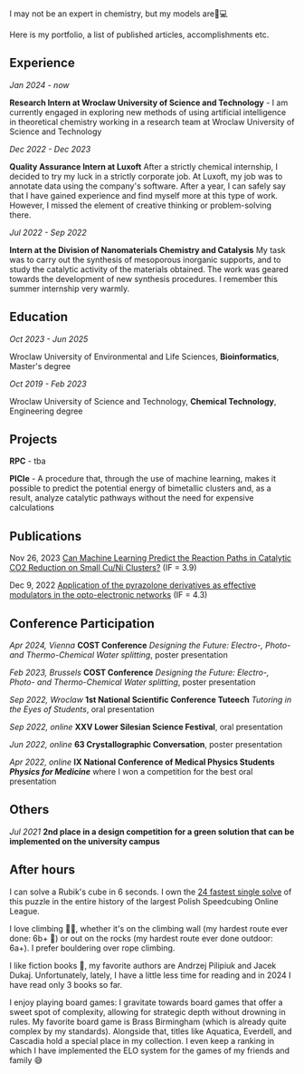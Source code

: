I may not be an expert in chemistry, but my models are🧪💻

Here is my portfolio, a list of published articles, accomplishments etc.

## Experience

*Jan 2024 - now*

**Research Intern at Wroclaw University of Science and Technology** - I am currently engaged in exploring new methods of using artificial intelligence in theoretical chemistry working in a research team at Wroclaw University of Science and Technology

*Dec 2022 - Dec 2023*

**Quality Assurance Intern at Luxoft**  After a strictly chemical internship, I decided to try my luck in a strictly corporate job. At Luxoft, my job was to annotate data using the company's software. After a year, I can safely say that I have gained experience and find myself more at this type of work. However, I missed the element of creative thinking or problem-solving there.

*Jul 2022 - Sep 2022*

**Intern at the Division of Nanomaterials Chemistry and Catalysis** My task was to carry out the synthesis of mesoporous inorganic supports, and to study the catalytic activity of the materials obtained. The work was geared towards the development of new synthesis procedures. I remember this summer internship very warmly.
## Education
*Oct 2023 - Jun 2025*

Wroclaw University of Environmental and Life Sciences, **Bioinformatics**, Master's degree

*Oct 2019 - Feb 2023*

Wroclaw University of Science and Technology, **Chemical Technology**, Engineering degree
## Projects

**RPC** - tba

**PICle** - A procedure that, through the use of machine learning, makes it possible to predict the potential energy of bimetallic clusters and, as a result, analyze catalytic pathways without the need for expensive calculations

## Publications

Nov 26, 2023 [Can Machine Learning Predict the Reaction Paths in Catalytic CO2 Reduction on Small Cu/Ni Clusters?](https://www.mdpi.com/2073-4344/13/12/1470) (IF = 3.9)

Dec 9, 2022 [Application of the pyrazolone derivatives as effective modulators in the opto-electronic networks](https://www.sciencedirect.com/science/article/abs/pii/S1010603022007055?via%3Dihub) (IF = 4.3)

## Conference Participation

*Apr 2024, Vienna*
**COST Conference** *Designing the Future: Electro-, Photo- and Thermo-Chemical Water splitting*, poster presentation

*Feb 2023, Brussels*
**COST Conference** *Designing the Future: Electro-, Photo- and Thermo-Chemical Water splitting*, poster presentation

*Sep 2022, Wroclaw*
**1st National Scientific Conference Tuteech** *Tutoring in the Eyes of Students*, oral presentation

*Sep 2022, online*
**XXV Lower Silesian Science Festival**, oral presentation

*Jun 2022, online*
**63 Crystallographic Conversation**, poster presentation

*Apr 2022, online*
**IX National Conference of Medical Physics Students *Physics for Medicine*** where I won a competition for the best oral presentation

## Others

*Jul 2021*
**2nd place in a design competition for a green solution that can be implemented on the university campus**

## After hours

I can solve a Rubik's cube in 6 seconds. I own the [24 fastest single solve](https://rankingi.rubiart.pl/rankings) of this puzzle in the entire history of the largest Polish Speedcubing Online League.

I love climbing 🧗‍♂️, whether it's on the climbing wall (my hardest route ever done: 6b+ 💪) or out on the rocks (my hardest route ever done outdoor: 6a+). I prefer bouldering over rope climbing.

I like fiction books 📖, my favorite authors are Andrzej Pilipiuk and Jacek Dukaj. Unfortunately, lately, I have a little less time for reading and in 2024 I have read only 3 books so far.

I enjoy playing board games: I gravitate towards board games that offer a sweet spot of complexity, allowing for strategic depth without drowning in rules. My favorite board game is Brass Birmingham (which is already quite complex by my standards). Alongside that, titles like Aquatica, Everdell, and Cascadia hold a special place in my collection. I even keep a ranking in which I have implemented the ELO system for the games of my friends and family 😅

